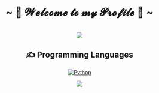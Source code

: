 <h1 align="center">~ 💖 𝓦𝓮𝓵𝓬𝓸𝓶𝓮 𝓽𝓸 𝓶𝔂 𝓟𝓻𝓸𝓯𝓲𝓵𝓮 💖 ~</h1>
<br>
 <div align="center">
<img src="https://c.tenor.com/AwMCvyYjPgAAAAAC/anime-welcome.gif">

## ✍ Programming Languages

<p>
  <a href="https://github.com/search?q=user%3AMr-Coxall+language%3Apython"><img alt="Python" src="https://img.shields.io/badge/Python-14354C.svg?logo=python&logoColor=white"></a>
  
 
  
<br>  
  <div align="center">
<img src="https://c.tenor.com/3fAZZncIHDQAAAAC/smile-anime.gif">
